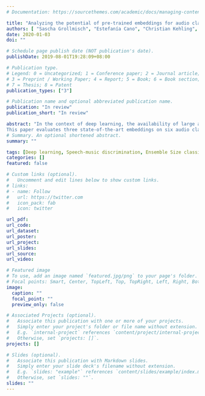 ```yaml
---
# Documentation: https://sourcethemes.com/academic/docs/managing-content/

title: "Analyzing the potential of pre-trained embeddings for audio classification tasks"
authors: [ "Sascha Grollmisch", "Estefanía Cano", "Christian Kehling", "Michael Taenzer"]
date: 2020-01-03
doi: ""

# Schedule page publish date (NOT publication's date).
publishDate: 2019-08-01T19:28:09+08:00

# Publication type.
# Legend: 0 = Uncategorized; 1 = Conference paper; 2 = Journal article;
# 3 = Preprint / Working Paper; 4 = Report; 5 = Book; 6 = Book section;
# 7 = Thesis; 8 = Patent
publication_types: ["3"]

# Publication name and optional abbreviated publication name.
publication: "In review"
publication_short: "In review"

abstract: "In the context of deep learning, the availability of large amounts of training data can play a critical role in a model's performance. Transfer learning has shown to be a powerful method in which models are first pre-trained for a task where abundant data is available, and then fine-tuned for a separate task where only a limited amount of data exists. In the past years, several models for audio classification have been pre-trained in a supervised or self-supervised fashion to learn complex feature representations, so called embeddings. These embeddings can then be extracted from smaller datasets and used to train subsequent classifiers. In the field of audio event detection (AED) for example, classifiers using these features have achieved high accuracy without the need of additional domain knowledge. 
This paper evaluates three state-of-the-art embeddings on six audio classification tasks from the fields of music information retrieval and industrial sound analysis, and presents a detailed overview of their potential. The embeddings are systematically evaluated by analyzing the influence of classifier architecture, fusion methods for file-wise predictions, amount of training data, and trained domain on classification accuracy. To better understand the effect of pre-training, results are also compared with those obtained with models trained from scratch. On average, OpenL3 embeddings performed best with a linear SVM classifier and for a reduced number of training examples they outperform the initial baseline."
# Summary. An optional shortened abstract.
summary: ""

tags: [Deep learning, Speech-music discrimination, Ensemble Size classification]
categories: []
featured: false

# Custom links (optional).
#   Uncomment and edit lines below to show custom links.
# links:
# - name: Follow
#   url: https://twitter.com
#   icon_pack: fab
#   icon: twitter

url_pdf: 
url_code:
url_dataset:
url_poster:
url_project:
url_slides:
url_source:
url_video:

# Featured image
# To use, add an image named `featured.jpg/png` to your page's folder. 
# Focal points: Smart, Center, TopLeft, Top, TopRight, Left, Right, BottomLeft, Bottom, BottomRight.
image:
  caption: ""
  focal_point: ""
  preview_only: false

# Associated Projects (optional).
#   Associate this publication with one or more of your projects.
#   Simply enter your project's folder or file name without extension.
#   E.g. `internal-project` references `content/project/internal-project/index.md`.
#   Otherwise, set `projects: []`.
projects: []

# Slides (optional).
#   Associate this publication with Markdown slides.
#   Simply enter your slide deck's filename without extension.
#   E.g. `slides: "example"` references `content/slides/example/index.md`.
#   Otherwise, set `slides: ""`.
slides: ""
---
```

